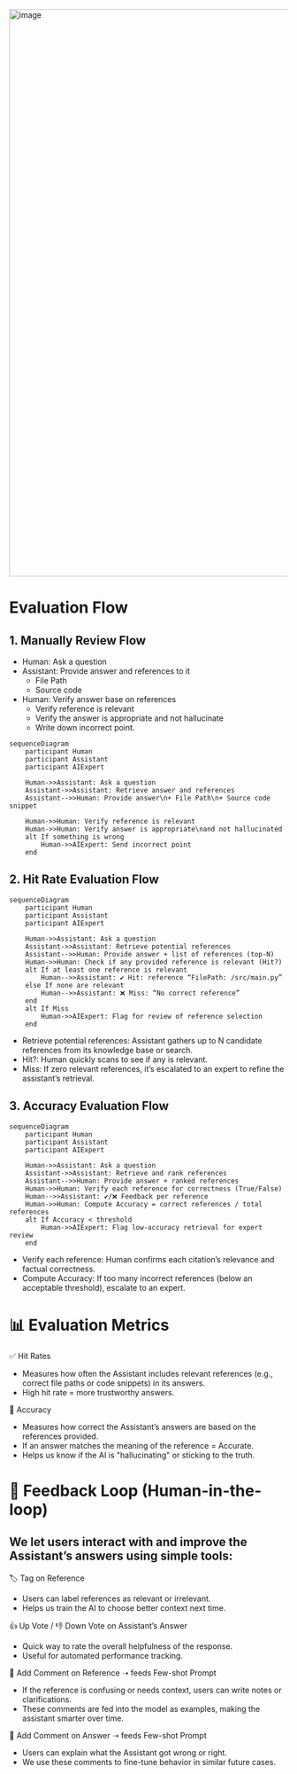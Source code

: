 <img width="1024" alt="image" src="https://github.com/user-attachments/assets/43bca136-dff2-43db-a893-a99f7ac79a47" />

# Evaluation Flow
## 1. Manually Review Flow
- Human: Ask a question
- Assistant: Provide answer and references to it
  - File Path
  - Source code
- Human: Verify answer base on references
  - Verify reference is relevant
  - Verify the answer is appropriate and not hallucinate
  - Write down incorrect point.

```mermaid
sequenceDiagram
    participant Human
    participant Assistant
    participant AIExpert

    Human->>Assistant: Ask a question
    Assistant->>Assistant: Retrieve answer and references
    Assistant-->>Human: Provide answer\n+ File Path\n+ Source code snippet

    Human->>Human: Verify reference is relevant
    Human->>Human: Verify answer is appropriate\nand not hallucinated
    alt If something is wrong
        Human->>AIExpert: Send incorrect point
    end

```

## 2. Hit Rate Evaluation Flow
```mermaid
sequenceDiagram
    participant Human
    participant Assistant
    participant AIExpert

    Human->>Assistant: Ask a question
    Assistant->>Assistant: Retrieve potential references
    Assistant-->>Human: Provide answer + list of references (top-N)
    Human->>Human: Check if any provided reference is relevant (Hit?)
    alt If at least one reference is relevant
        Human-->>Assistant: ✔️ Hit: reference “FilePath: /src/main.py”
    else If none are relevant
        Human-->>Assistant: ❌ Miss: “No correct reference”
    end
    alt If Miss
        Human->>AIExpert: Flag for review of reference selection
    end

```

- Retrieve potential references: Assistant gathers up to N candidate references from its knowledge base or search.
- Hit?: Human quickly scans to see if any is relevant.
- Miss: If zero relevant references, it’s escalated to an expert to refine the assistant’s retrieval.

## 3. Accuracy Evaluation Flow
```mermaid
sequenceDiagram
    participant Human
    participant Assistant
    participant AIExpert

    Human->>Assistant: Ask a question
    Assistant->>Assistant: Retrieve and rank references
    Assistant-->>Human: Provide answer + ranked references
    Human->>Human: Verify each reference for correctness (True/False)
    Human-->>Assistant: ✔️/❌ Feedback per reference
    Human->>Human: Compute Accuracy = correct references / total references
    alt If Accuracy < threshold
        Human->>AIExpert: Flag low-accuracy retrieval for expert review
    end

```
- Verify each reference: Human confirms each citation’s relevance and factual correctness.
- Compute Accuracy: If too many incorrect references (below an acceptable threshold), escalate to an expert.

# 📊 Evaluation Metrics
✅ Hit Rates
- Measures how often the Assistant includes relevant references (e.g., correct file paths or code snippets) in its answers.
- High hit rate = more trustworthy answers.

🎯 Accuracy
- Measures how correct the Assistant’s answers are based on the references provided.
- If an answer matches the meaning of the reference = Accurate.
- Helps us know if the AI is "hallucinating" or sticking to the truth.

# 🔁 Feedback Loop (Human-in-the-loop)
## We let users interact with and improve the Assistant’s answers using simple tools:
🏷️ Tag on Reference
- Users can label references as relevant or irrelevant.
- Helps us train the AI to choose better context next time.

👍 Up Vote / 👎 Down Vote on Assistant’s Answer
- Quick way to rate the overall helpfulness of the response.
- Useful for automated performance tracking.

💬 Add Comment on Reference ➝ feeds Few-shot Prompt
- If the reference is confusing or needs context, users can write notes or clarifications.
- These comments are fed into the model as examples, making the assistant smarter over time.

💬 Add Comment on Answer ➝ feeds Few-shot Prompt
- Users can explain what the Assistant got wrong or right.
- We use these comments to fine-tune behavior in similar future cases.
